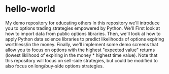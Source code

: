 # hello-world
My demo repository for educating others
In this repository we'll introduce you to options trading strategies empowered by Python.
We'll First look at how to import data from public options libraries.
Then, we'll look at how to apply Python data science libraries to predict likelihoods of options expiring worthless/in the money.
Finally, we'll implement some demo screens that allow you to focus on options with the highest "expected value" returns (lowest liklihood of expiring in the money * highest time value).
Note that this repository will focus on sell-side strategies, but could be modified to also focus on long/buy-side options strategies.
